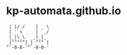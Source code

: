 # kp-automata.github.io
```   _  __     ___  
 | |/ /    | _ \ 
 | ' <     |  _/ 
 |_|\_\   _|_|_  
_|"""""|_| """ | 
"`-0-0-'"`-0-0-' 
